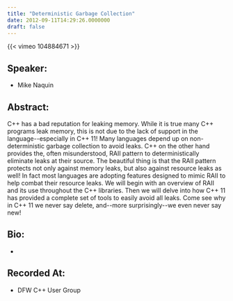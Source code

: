 ```yaml
---
title: "Deterministic Garbage Collection"
date: 2012-09-11T14:29:26.0000000
draft: false
---
```


{{< vimeo 104884671 >}}

## Speaker:

 - Mike Naquin

## Abstract:

<p>C++ has a bad reputation for leaking memory. While it is true many C++ programs leak memory, this is not due to the lack of support in the language--especially in C++ 11! Many languages depend up on non-deterministic garbage collection to avoid leaks. C++ on the other hand provides the, often misunderstood, RAII pattern to deterministically eliminate leaks at their source. The beautiful thing is that the RAII pattern protects not only against memory leaks, but also against resource leaks as well! In fact most languages are adopting features designed to mimic RAII to help combat their resource leaks. We will begin with an overview of RAII and its use throughout the C++ libraries. Then we will delve into how C++ 11 has provided a complete set of tools to easily avoid all leaks. Come see why in C++ 11 we never say delete, and--more surprisingly--we even never say new!</p>

## Bio:

 - 

## Recorded At:

 - DFW C++ User Group

